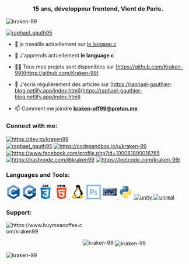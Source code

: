 <h3 align="center">15 ans, développeur frontend, Vient de Paris.</h3>

<p align="left"> <img src="https://komarev.com/ghpvc/?username=kraken-99&label=Profile%20views&color=0e75b6&style=flat" alt="kraken-99" /> </p>

<p align="left"> <a href="https://twitter.com/raphael_gauth95" target="blank"><img src="https://img.shields.io/twitter/follow/raphael_gauth95?logo=twitter&style=for-the-badge" alt="raphael_gauth95" /></a> </p>

- 🔭 je travaille actuellement sur [le langage c](https://github.com/Kraken-99/repository-c-1)

- 🌱 J'apprends actuellement **le language c**

- 👨‍💻 Tous mes projets sont disponibles sur [https://github.com/Kraken-99](https://github.com/Kraken-99)

- 📝 J'écris régulièrement des articles sur [https://raphael-gauthier-blog.netlify.app/index.html](https://raphael-gauthier-blog.netlify.app/index.html)

- 📫 Comment me joindre **kraken-off99@proton.me**


<h3 align="left">Connect with me:</h3>
<p align="left">
<a href="https://dev.to/https://dev.to/kraken99" target="blank"><img align="center" src="https://raw.githubusercontent.com/rahuldkjain/github-profile-readme-generator/master/src/images/icons/Social/devto.svg" alt="https://dev.to/kraken99" height="30" width="40" /></a>
  <br />
<a href="https://twitter.com/raphael_gauth95" target="blank"><img align="center" src="https://raw.githubusercontent.com/rahuldkjain/github-profile-readme-generator/master/src/images/icons/Social/twitter.svg" alt="raphael_gauth95" height="30" width="40" /></a>
<a href="https://codesandbox.com/https://codesandbox.io/u/kraken-99" target="blank"><img align="center" src="https://raw.githubusercontent.com/rahuldkjain/github-profile-readme-generator/master/src/images/icons/Social/codesandbox.svg" alt="https://codesandbox.io/u/kraken-99" height="30" width="40" /></a>
<a href="https://fb.com/https://www.facebook.com/profile.php?id=100081890016765" target="blank"><img align="center" src="https://raw.githubusercontent.com/rahuldkjain/github-profile-readme-generator/master/src/images/icons/Social/facebook.svg" alt="https://www.facebook.com/profile.php?id=100081890016765" height="30" width="40" /></a>
<a href="https://hashnode.com/https://hashnode.com/@kraken99" target="blank"><img align="center" src="https://raw.githubusercontent.com/rahuldkjain/github-profile-readme-generator/master/src/images/icons/Social/hashnode.svg" alt="https://hashnode.com/@kraken99" height="30" width="40" /></a>
<a href="https://www.leetcode.com/https://leetcode.com/kraken-99/" target="blank"><img align="center" src="https://raw.githubusercontent.com/rahuldkjain/github-profile-readme-generator/master/src/images/icons/Social/leet-code.svg" alt="https://leetcode.com/kraken-99/" height="30" width="40" /></a>
</p>

<h3 align="left">Languages and Tools:</h3>
<p align="left"> <a href="https://www.cprogramming.com/" target="_blank" rel="noreferrer"> <img src="https://raw.githubusercontent.com/devicons/devicon/master/icons/c/c-original.svg" alt="c" width="40" height="40"/> </a> <a href="https://www.w3schools.com/cpp/" target="_blank" rel="noreferrer"> <img src="https://raw.githubusercontent.com/devicons/devicon/master/icons/cplusplus/cplusplus-original.svg" alt="cplusplus" width="40" height="40"/> </a> <a href="https://www.w3schools.com/css/" target="_blank" rel="noreferrer"> <img src="https://raw.githubusercontent.com/devicons/devicon/master/icons/css3/css3-original-wordmark.svg" alt="css3" width="40" height="40"/> </a> <a href="https://www.w3.org/html/" target="_blank" rel="noreferrer"> <img src="https://raw.githubusercontent.com/devicons/devicon/master/icons/html5/html5-original-wordmark.svg" alt="html5" width="40" height="40"/> </a> <a href="https://www.linux.org/" target="_blank" rel="noreferrer"> <img src="https://raw.githubusercontent.com/devicons/devicon/master/icons/linux/linux-original.svg" alt="linux" width="40" height="40"/> </a> <a href="https://www.photoshop.com/en" target="_blank" rel="noreferrer"> <img src="https://raw.githubusercontent.com/devicons/devicon/master/icons/photoshop/photoshop-line.svg" alt="photoshop" width="40" height="40"/> </a> <a href="https://www.php.net" target="_blank" rel="noreferrer"> <img src="https://raw.githubusercontent.com/devicons/devicon/master/icons/php/php-original.svg" alt="php" width="40" height="40"/> </a> <a href="https://www.python.org" target="_blank" rel="noreferrer"> <img src="https://raw.githubusercontent.com/devicons/devicon/master/icons/python/python-original.svg" alt="python" width="40" height="40"/> </a> <a href="https://unity.com/" target="_blank" rel="noreferrer"> <img src="https://www.vectorlogo.zone/logos/unity3d/unity3d-icon.svg" alt="unity" width="40" height="40"/> </a> <a href="https://unrealengine.com/" target="_blank" rel="noreferrer"> <img src="https://raw.githubusercontent.com/kenangundogan/fontisto/036b7eca71aab1bef8e6a0518f7329f13ed62f6b/icons/svg/brand/unreal-engine.svg" alt="unreal" width="40" height="40"/> </a> </p>


<h3 align="left">Support:</h3>
<p><a href="https://www.buymeacoffee.com/https://www.buymeacoffee.com/kraken99"> <img align="left" src="https://cdn.buymeacoffee.com/buttons/v2/default-yellow.png" height="50" width="210" alt="https://www.buymeacoffee.com/kraken99" /></a></p><br><br>


<p><img align="left" src="https://github-readme-stats.vercel.app/api/top-langs?username=kraken-99&show_icons=true&locale=en&layout=compact" alt="kraken-99" /></p>

<p>&nbsp;<img align="center" src="https://github-readme-stats.vercel.app/api?username=kraken-99&show_icons=true&locale=en" alt="kraken-99" /></p>

<p><img align="center" src="https://github-readme-streak-stats.herokuapp.com/?user=kraken-99&" alt="kraken-99" /></p>

